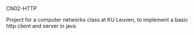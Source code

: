 CN02-HTTP

Project for a computer networks class at KU Leuven, to implement a basic http client and server in java.
